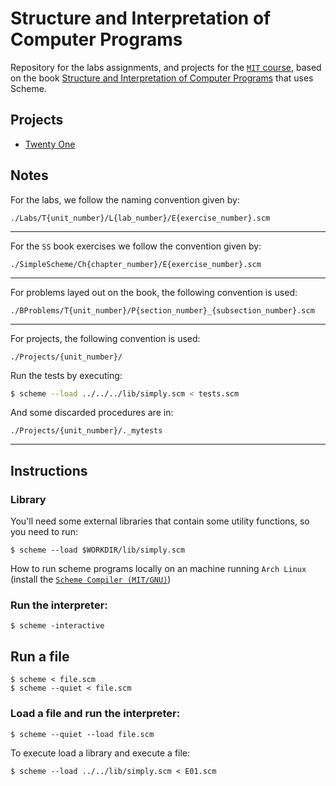 # Structure and Interpretation of Computer Programs

Repository for the labs assignments, and projects for the [`MIT` course](https://archive.org/details/ucberkeley-webcast-PL3E89002AA9B9879E?sort=titleSorter), based on the book [Structure and Interpretation of Computer Programs](https://mitpress.mit.edu/sites/default/files/sicp/full-text/book/book.html) that uses Scheme.

## Projects

- [Twenty One](./Projects/01)

## Notes

For the labs, we follow the naming convention given by:

```
./Labs/T{unit_number}/L{lab_number}/E{exercise_number}.scm
```
---

For the `SS` book exercises we follow the convention given by:

```
./SimpleScheme/Ch{chapter_number}/E{exercise_number}.scm
```
---

For problems layed out on the book, the following convention is used:

```
./BProblems/T{unit_number}/P{section_number}_{subsection_number}.scm
```
---

For projects, the following convention is used:

```
./Projects/{unit_number}/
```

Run the tests by executing:

```bash
$ scheme --load ../../../lib/simply.scm < tests.scm
```

And some discarded procedures are in:

```
./Projects/{unit_number}/._mytests
```
---

## Instructions

### Library

You'll need some external libraries that contain some utility functions, so you need to run:

```console
$ scheme --load $WORKDIR/lib/simply.scm
```

How to run scheme programs locally on an machine running `Arch Linux` (install the [`Scheme Compiler (MIT/GNU)`](https://wiki.archlinux.org/title/Scheme))

###  Run the interpreter:

```console
$ scheme -interactive
```

## Run a file

```console
$ scheme < file.scm
$ scheme --quiet < file.scm
```

### Load a file and run the interpreter:

```console
$ scheme --quiet --load file.scm
```

To execute load a library and execute a file:

```console
$ scheme --load ../../lib/simply.scm < E01.scm
```
